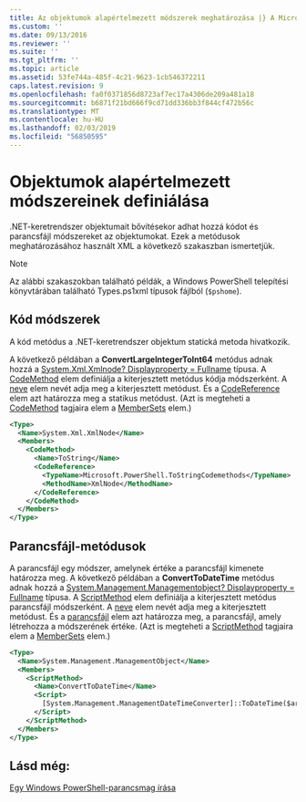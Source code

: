 ```yaml
---
title: Az objektumok alapértelmezett módszerek meghatározása |} A Microsoft Docs
ms.custom: ''
ms.date: 09/13/2016
ms.reviewer: ''
ms.suite: ''
ms.tgt_pltfrm: ''
ms.topic: article
ms.assetid: 53fe744a-485f-4c21-9623-1cb546372211
caps.latest.revision: 9
ms.openlocfilehash: fa0f0371856d8723af7ec17a4306de209a481a18
ms.sourcegitcommit: b6871f21bd666f9cd71dd336bb3f844cf472b56c
ms.translationtype: MT
ms.contentlocale: hu-HU
ms.lasthandoff: 02/03/2019
ms.locfileid: "56850595"
---
```

# <a name="defining-default-methods-for-objects"></a>Objektumok alapértelmezett módszereinek definiálása

.NET-keretrendszer objektumait bővítésekor adhat hozzá kódot és parancsfájl módszereket az objektumokat. Ezek a metódusok meghatározásához használt XML a következő szakaszban ismertetjük.

> [!NOTE]
> Az alábbi szakaszokban található példák, a Windows PowerShell telepítési könyvtárában található Types.ps1xml típusok fájlból (`$pshome`).

## <a name="code-methods"></a>Kód módszerek

A kód metódus a .NET-keretrendszer objektum statická metoda hivatkozik.

A következő példában a **ConvertLargeIntegerToInt64** metódus adnak hozzá a [System.Xml.Xmlnode? Displayproperty = Fullname](/dotnet/api/System.Xml.XmlNode) típusa. A [CodeMethod](http://msdn.microsoft.com/en-us/1ea9b031-bbcf-4e35-b497-bf30fa0b1b05) elem definiálja a kiterjesztett metódus kódja módszerként. A [neve](http://msdn.microsoft.com/en-us/b58e9d21-c8c9-49a5-909e-9c1cfc64f873) elem nevét adja meg a kiterjesztett metódust. És a [CodeReference](http://msdn.microsoft.com/en-us/70017b85-18d2-4f55-8357-92f309d5618b) elem azt határozza meg a statikus metódust. (Azt is megteheti a [CodeMethod](http://msdn.microsoft.com/en-us/1ea9b031-bbcf-4e35-b497-bf30fa0b1b05) tagjaira elem a [MemberSets](http://msdn.microsoft.com/en-us/46a50fb5-e150-4c03-8584-e1b53e4d49e3) elem.)

```xml
<Type>
  <Name>System.Xml.XmlNode</Name>
  <Members>
    <CodeMethod>
      <Name>ToString</Name>
      <CodeReference>
        <TypeName>Microsoft.PowerShell.ToStringCodemethods</TypeName>
        <MethodName>XmlNode</MethodName>
      </CodeReference>
    </CodeMethod>
  </Members>
</Type>
```

## <a name="script-methods"></a>Parancsfájl-metódusok

A parancsfájl egy módszer, amelynek értéke a parancsfájl kimenete határozza meg. A következő példában a **ConvertToDateTime** metódus adnak hozzá a [System.Management.Managementobject? Displayproperty = Fullname](/dotnet/api/System.Management.ManagementObject) típusa. A [ScriptMethod](http://msdn.microsoft.com/en-us/59f8160f-bc95-42f0-92e2-b16a616bc65c) elem definiálja a kiterjesztett metódus parancsfájl módszerként. A [neve](http://msdn.microsoft.com/en-us/b58e9d21-c8c9-49a5-909e-9c1cfc64f873) elem nevét adja meg a kiterjesztett metódust. És a [parancsfájl](http://msdn.microsoft.com/en-us/1937ad1b-bb2b-4512-9864-01fc0767d46f) elem azt határozza meg, a parancsfájl, amely létrehozza a módszerének értéke. (Azt is megteheti a [ScriptMethod](http://msdn.microsoft.com/en-us/59f8160f-bc95-42f0-92e2-b16a616bc65c) tagjaira elem a [MemberSets](http://msdn.microsoft.com/en-us/46a50fb5-e150-4c03-8584-e1b53e4d49e3) elem.)

```xml
<Type>
  <Name>System.Management.ManagementObject</Name>
  <Members>
    <ScriptMethod>
      <Name>ConvertToDateTime</Name>
      <Script>
        [System.Management.ManagementDateTimeConverter]::ToDateTime($args[0])
      </Script>
    </ScriptMethod>
  </Members>
</Type>
```

## <a name="see-also"></a>Lásd még:

[Egy Windows PowerShell-parancsmag írása](./writing-a-windows-powershell-cmdlet.md)